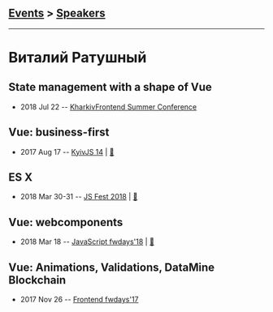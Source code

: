 ## [Events](../README.md) > [Speakers](../speakers.md)
---

# Виталий Ратушный

## State management with a shape of Vue
- 2018 Jul 22 -- [KharkivFrontend Summer Conference](https://www.youtube.com/watch?v=4GE14lOpRCo)    
## Vue: business-first
- 2017 Aug 17 -- [KyivJS 14](https://www.youtube.com/watch?v=SJ5bBP6L_AU)  | [:notebook:](https://drive.google.com/file/d/0B4xFRFS363tpWXB3YXpoUGo3M0k/view)  
## ES X
- 2018 Mar 30-31 -- [JS Fest 2018](https://www.youtube.com/watch?v=TcN-jO7s6As)  | [:notebook:](https://www.slideshare.net/JSFestUA/js-fest-2018-es-x-92755377)  
## Vue: webcomponents
- 2018 Mar 18 -- [JavaScript fwdays&#39;18](https://youtu.be/Q3MOPhHR2Mk)  | [:notebook:](https://www.slideshare.net/fwdays/vue-webcomponents)  
## Vue: Animations, Validations, DataMine Blockchain
- 2017 Nov 26 -- [Frontend fwdays&#39;17](https://frameworksdays.com/event/frontend-fwdays-17/review/vue-animations-validations)    
